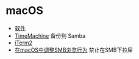 # macOS

- [软件](https://github.com/MisakaAI/Awesome/blob/master/macOS.md)
- [TimeMachine](TimeMachine.md) 备份到 Samba
- [iTerm2](iTerm2.md)
- [在macOS中调整SMB浏览行为](DSDontWriteNetworkStores.md) 禁止在SMB下拉屎
